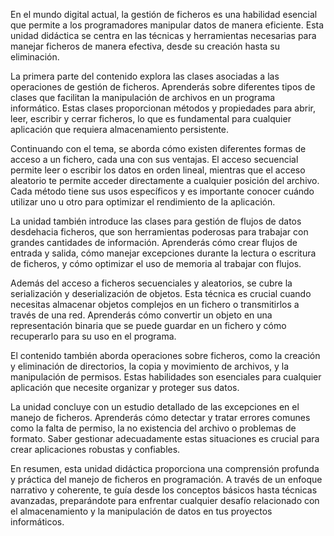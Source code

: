 En el mundo digital actual, la gestión de ficheros es una habilidad esencial que permite a los programadores manipular datos de manera eficiente. Esta unidad didáctica se centra en las técnicas y herramientas necesarias para manejar ficheros de manera efectiva, desde su creación hasta su eliminación.

La primera parte del contenido explora las clases asociadas a las operaciones de gestión de ficheros. Aprenderás sobre diferentes tipos de clases que facilitan la manipulación de archivos en un programa informático. Estas clases proporcionan métodos y propiedades para abrir, leer, escribir y cerrar ficheros, lo que es fundamental para cualquier aplicación que requiera almacenamiento persistente.

Continuando con el tema, se aborda cómo existen diferentes formas de acceso a un fichero, cada una con sus ventajas. El acceso secuencial permite leer o escribir los datos en orden lineal, mientras que el acceso aleatorio te permite acceder directamente a cualquier posición del archivo. Cada método tiene sus usos específicos y es importante conocer cuándo utilizar uno u otro para optimizar el rendimiento de la aplicación.

La unidad también introduce las clases para gestión de flujos de datos desdehacia ficheros, que son herramientas poderosas para trabajar con grandes cantidades de información. Aprenderás cómo crear flujos de entrada y salida, cómo manejar excepciones durante la lectura o escritura de ficheros, y cómo optimizar el uso de memoria al trabajar con flujos.

Además del acceso a ficheros secuenciales y aleatorios, se cubre la serialización y deserialización de objetos. Esta técnica es crucial cuando necesitas almacenar objetos complejos en un fichero o transmitirlos a través de una red. Aprenderás cómo convertir un objeto en una representación binaria que se puede guardar en un fichero y cómo recuperarlo para su uso en el programa.

El contenido también aborda operaciones sobre ficheros, como la creación y eliminación de directorios, la copia y movimiento de archivos, y la manipulación de permisos. Estas habilidades son esenciales para cualquier aplicación que necesite organizar y proteger sus datos.

La unidad concluye con un estudio detallado de las excepciones en el manejo de ficheros. Aprenderás cómo detectar y tratar errores comunes como la falta de permiso, la no existencia del archivo o problemas de formato. Saber gestionar adecuadamente estas situaciones es crucial para crear aplicaciones robustas y confiables.

En resumen, esta unidad didáctica proporciona una comprensión profunda y práctica del manejo de ficheros en programación. A través de un enfoque narrativo y coherente, te guía desde los conceptos básicos hasta técnicas avanzadas, preparándote para enfrentar cualquier desafío relacionado con el almacenamiento y la manipulación de datos en tus proyectos informáticos.